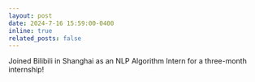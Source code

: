 ```yaml
---
layout: post
date: 2024-7-16 15:59:00-0400
inline: true
related_posts: false
---
```


Joined Bilibili in Shanghai as an NLP Algorithm Intern for a three-month internship!
